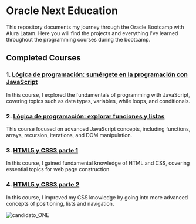 # Oracle Next Education

This repository documents my journey through the Oracle Bootcamp with Alura Latam. Here you will find the projects and everything I've learned throughout the programming courses during the bootcamp.

## Completed Courses

### 1. [Lógica de programación: sumérgete en la programación con JavaScript](https://github.com/jefersonfuentes/oracle-one/tree/main/logica-programacion)

In this course, I explored the fundamentals of programming with JavaScript, covering topics such as data types, variables, while loops, and conditionals.

### 2. [Lógica de programación: explorar funciones y listas](https://github.com/jefersonfuentes/oracle-one/tree/main/logica-programacion-02)

This course focused on advanced JavaScript concepts, including functions, arrays, recursion, iterations, and DOM manipulation.

### 3. [HTML5 y CSS3 parte 1](https://github.com/jefersonfuentes/oracle-one/tree/main/HTML5-y-CSS3-01)

In this course, I gained fundamental knowledge of HTML and CSS, covering essential topics for web page construction.

### 4. [HTML5 y CSS3 parte 2](https://github.com/jefersonfuentes/oracle-one/tree/main/HTML5-y-CSS3-02)

In this course, I improved my CSS knowledge by going into more advanced concepts of positioning, lists and navigation.

![candidato_ONE](https://github.com/jefersonfuentes/oracle-one/assets/121473165/f4d4b653-a960-4e69-8128-6889de38b111)

